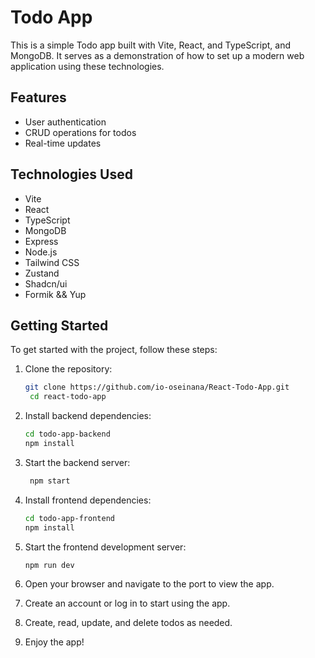 # Todo App

This is a simple Todo app built with Vite, React, and TypeScript, and MongoDB. It serves as a demonstration of how to set up a modern web application using these technologies.

## Features
- User authentication
- CRUD operations for todos
- Real-time updates

## Technologies Used
- Vite
- React
- TypeScript
- MongoDB
- Express
- Node.js
- Tailwind CSS
- Zustand
- Shadcn/ui
- Formik && Yup

## Getting Started
To get started with the project, follow these steps:
1. Clone the repository:
   ```bash
   git clone https://github.com/io-oseinana/React-Todo-App.git
    cd react-todo-app
    ```
   
2. Install backend dependencies:
   ```bash
   cd todo-app-backend
   npm install
   ```
3. Start the backend server:
   ```bash
    npm start
    ```
4. Install frontend dependencies:
    ```bash
    cd todo-app-frontend
    npm install
    ```
5. Start the frontend development server:
    ```bash
    npm run dev
    ```
6. Open your browser and navigate to the port to view the app.
7. Create an account or log in to start using the app.
8. Create, read, update, and delete todos as needed.
9. Enjoy the app!
